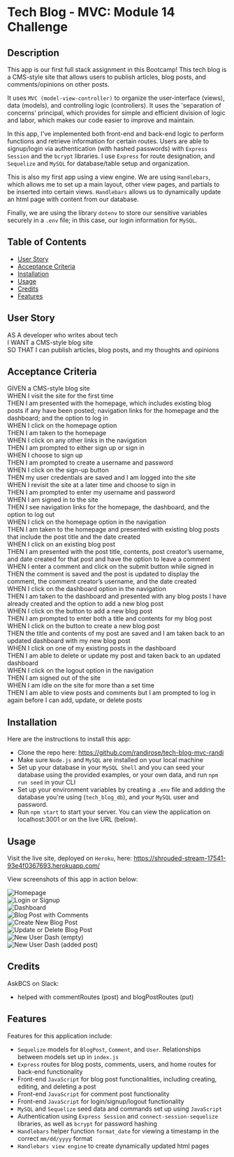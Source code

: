 # Tech Blog - MVC: Module 14 Challenge

## Description

This app is our first full stack assignment in this Bootcamp! This tech blog is a CMS-style site that allows users to publish articles, blog posts, and comments/opinions on other posts.  
  
It uses `MVC (model-view-controller)` to organize the user-interface (views), data (models), and controlling logic (controllers). It uses the 'separation of concerns' principal, which provides for simple and efficient division of logic and labor, which makes our code easier to improve and maintain.  
  
In this app, I've implemented both front-end and back-end logic to perform functions and retrieve information for certain routes. Users are able to signup/login via authentication (with hashed passwords) with `Express Session` and the `bcrypt` libraries. I use `Express` for route designation, and `Sequelize` and `MySQL` for database/table setup and organization.  
  
This is also my first app using a view engine. We are using `Handlebars`, which allows me to set up a main layout, other view pages, and partials to be inserted into certain views. `Handlebars` allows us to dynamically update an html page with content from our database.  
  
Finally, we are using the library `dotenv` to store our sensitive variables securely in a `.env` file; in this case, our login information for `MySQL`.  

## Table of Contents

- [User Story](#user-story)
- [Acceptance Criteria](#acceptance-criteria)
- [Installation](#installation)
- [Usage](#usage)
- [Credits](#credits)
- [Features](#features)

## User Story
AS A developer who writes about tech  
I WANT a CMS-style blog site  
SO THAT I can publish articles, blog posts, and my thoughts and opinions  

## Acceptance Criteria
GIVEN a CMS-style blog site  
WHEN I visit the site for the first time  
THEN I am presented with the homepage, which includes existing blog posts if any have been posted; navigation links for the homepage and the dashboard; and the option to log in  
WHEN I click on the homepage option  
THEN I am taken to the homepage  
WHEN I click on any other links in the navigation  
THEN I am prompted to either sign up or sign in  
WHEN I choose to sign up  
THEN I am prompted to create a username and password  
WHEN I click on the sign-up button  
THEN my user credentials are saved and I am logged into the site  
WHEN I revisit the site at a later time and choose to sign in  
THEN I am prompted to enter my username and password  
WHEN I am signed in to the site  
THEN I see navigation links for the homepage, the dashboard, and the option to log out  
WHEN I click on the homepage option in the navigation  
THEN I am taken to the homepage and presented with existing blog posts that include the post title and the date created  
WHEN I click on an existing blog post  
THEN I am presented with the post title, contents, post creator’s username, and date created for that post and have the option to leave a comment  
WHEN I enter a comment and click on the submit button while signed in  
THEN the comment is saved and the post is updated to display the comment, the comment creator’s username, and the date created  
WHEN I click on the dashboard option in the navigation  
THEN I am taken to the dashboard and presented with any blog posts I have already created and the option to add a new blog post  
WHEN I click on the button to add a new blog post  
THEN I am prompted to enter both a title and contents for my blog post  
WHEN I click on the button to create a new blog post  
THEN the title and contents of my post are saved and I am taken back to an updated dashboard with my new blog post  
WHEN I click on one of my existing posts in the dashboard  
THEN I am able to delete or update my post and taken back to an updated dashboard  
WHEN I click on the logout option in the navigation  
THEN I am signed out of the site  
WHEN I am idle on the site for more than a set time  
THEN I am able to view posts and comments but I am prompted to log in again before I can add, update, or delete posts  

## Installation

Here are the instructions to install this app:  
- Clone the repo here: https://github.com/randirose/tech-blog-mvc-randi  
- Make sure `Node.js` and `MySQL` are installed on your local machine  
- Set up your database in your `MySQL Shell` and you can seed your database using the provided examples, or your own data, and run `npm run seed` in your CLI  
- Set up your environment variables by creating a `.env` file and adding the database you're using (`tech_blog_db`), and your `MySQL` user and password.  
- Run `npm start` to start your server. You can view the application on localhost:3001 or on the live URL (below).  

## Usage

Visit the live site, deployed on `Heroku`, here: https://shrouded-stream-17541-93e4f0367693.herokuapp.com/  

View screenshots of this app in action below:  

![Homepage](assets/screenshot-homepage.png)  
![Login or Signup](assets/screenshot-login.png)  
![Dashboard](assets/screenshot-dash.png)  
![Blog Post with Comments](assets/screenshot-blogpost-comments.png)  
![Create New Blog Post](assets/screenshot-create.png)  
![Update or Delete Blog Post](assets/screenshot-update-delete.png)  
![New User Dash (empty)](assets/screenshot-empty-dash.png)  
![New User Dash (added post)](assets/screenshot-new-user.png)  


## Credits

AskBCS on Slack:  
- helped with commentRoutes (post) and blogPostRoutes (put)   

## Features

Features for this application include:  
- `Sequelize` models for `BlogPost`, `Comment`, and `User`. Relationships between models set up in `index.js`  
- `Express` routes for blog posts, comments, users, and home routes for back-end functionality   
- Front-end `JavaScript` for blog post functionalities, including creating, editing, and deleting a post  
- Front-end `JavaScript` for comment post functionality  
- Front-end `JavaScript` for login/signup/logout functionality  
- `MySQL` and `Sequelize` seed data and commands set up using `JavaScript`  
- Authentication using `Express Session` and `connect-session-sequelize` libraries, as well as `bcrypt` for password hashing  
- `Handlebars` helper function `format_date` for viewing a timestamp in the correct `mm/dd/yyyy` format  
- `Handlebars view engine` to create dynamically updated html pages
